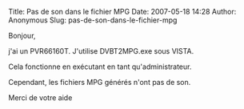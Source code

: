 Title: Pas de son dans le fichier MPG
Date: 2007-05-18 14:28
Author: Anonymous
Slug: pas-de-son-dans-le-fichier-mpg

<div
class="field field-name-body field-type-text-with-summary field-label-hidden">

<div class="field-items">

<div class="field-item even">

Bonjour,  

j'ai un PVR66160T. J'utilise DVBT2MPG.exe sous VISTA.  

Cela fonctionne en exécutant en tant qu'administrateur.

</p>
Cependant, les fichiers MPG générés n'ont pas de son.

</p>
Merci de votre aide

</p>
<p>

</div>

</div>

</div>

</p>

